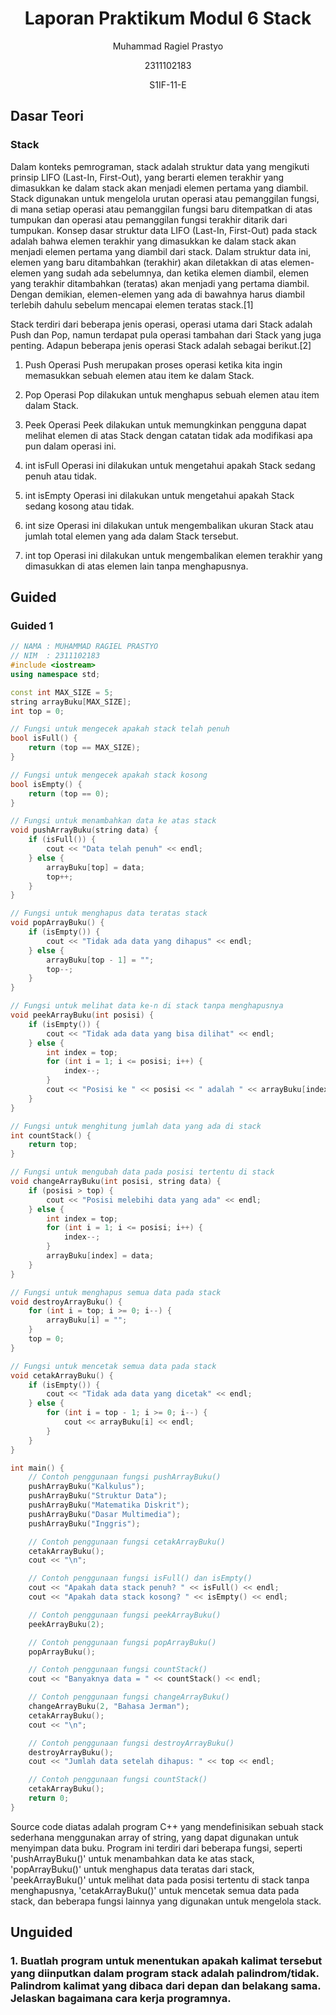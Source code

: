 # <h1 align="center">Laporan Praktikum Modul 6 Stack</h1>
<p align="center">Muhammad Ragiel Prastyo</p>
<p align="center">2311102183</p>
<p align="center">S1IF-11-E</p>

## Dasar Teori
### Stack
Dalam konteks pemrograman, stack adalah struktur data yang mengikuti prinsip LIFO (Last-In, First-Out), yang berarti elemen terakhir yang dimasukkan ke dalam stack akan menjadi elemen pertama yang diambil. Stack digunakan untuk mengelola urutan operasi atau pemanggilan fungsi, di mana setiap operasi atau pemanggilan fungsi baru ditempatkan di atas tumpukan dan operasi atau pemanggilan fungsi terakhir ditarik dari tumpukan.
Konsep dasar struktur data LIFO (Last-In, First-Out) pada stack adalah bahwa elemen terakhir yang dimasukkan ke dalam stack akan menjadi elemen pertama yang diambil dari stack. Dalam struktur data ini, elemen yang baru ditambahkan (terakhir) akan diletakkan di atas elemen-elemen yang sudah ada sebelumnya, dan ketika elemen diambil, elemen yang terakhir ditambahkan (teratas) akan menjadi yang pertama diambil. Dengan demikian, elemen-elemen yang ada di bawahnya harus diambil terlebih dahulu sebelum mencapai elemen teratas stack.[1]

Stack terdiri dari beberapa jenis operasi, operasi utama dari Stack adalah Push dan Pop, namun terdapat pula operasi tambahan dari Stack yang juga penting. Adapun beberapa jenis operasi Stack adalah sebagai berikut.[2]
1. Push
Operasi Push merupakan proses operasi ketika kita ingin memasukkan sebuah elemen atau item ke dalam Stack. 

2. Pop
Operasi Pop dilakukan untuk menghapus sebuah elemen atau item dalam Stack.

3. Peek
Operasi Peek dilakukan untuk memungkinkan pengguna dapat melihat elemen di atas Stack dengan catatan tidak ada modifikasi apa pun dalam operasi ini.

4. int isFull
Operasi ini dilakukan untuk mengetahui apakah Stack sedang penuh atau tidak.

5. int isEmpty
Operasi ini dilakukan untuk mengetahui apakah Stack sedang kosong atau tidak.

6. int size
Operasi ini dilakukan untuk mengembalikan ukuran Stack atau jumlah total elemen yang ada dalam Stack tersebut.

7. int top
Operasi ini dilakukan untuk mengembalikan elemen terakhir yang dimasukkan di atas elemen lain tanpa menghapusnya.

## Guided

### Guided 1

```C++
// NAMA : MUHAMMAD RAGIEL PRASTYO
// NIM  : 2311102183
#include <iostream>
using namespace std;

const int MAX_SIZE = 5;
string arrayBuku[MAX_SIZE];
int top = 0;

// Fungsi untuk mengecek apakah stack telah penuh
bool isFull() {
    return (top == MAX_SIZE);
}

// Fungsi untuk mengecek apakah stack kosong
bool isEmpty() {
    return (top == 0);
}

// Fungsi untuk menambahkan data ke atas stack
void pushArrayBuku(string data) {
    if (isFull()) {
        cout << "Data telah penuh" << endl;
    } else {
        arrayBuku[top] = data;
        top++;
    }
}

// Fungsi untuk menghapus data teratas stack
void popArrayBuku() {
    if (isEmpty()) {
        cout << "Tidak ada data yang dihapus" << endl;
    } else {
        arrayBuku[top - 1] = "";
        top--;
    }
}

// Fungsi untuk melihat data ke-n di stack tanpa menghapusnya
void peekArrayBuku(int posisi) {
    if (isEmpty()) {
        cout << "Tidak ada data yang bisa dilihat" << endl;
    } else {
        int index = top;
        for (int i = 1; i <= posisi; i++) {
            index--;
        }
        cout << "Posisi ke " << posisi << " adalah " << arrayBuku[index] << endl;
    }
}

// Fungsi untuk menghitung jumlah data yang ada di stack
int countStack() {
    return top;
}

// Fungsi untuk mengubah data pada posisi tertentu di stack
void changeArrayBuku(int posisi, string data) {
    if (posisi > top) {
        cout << "Posisi melebihi data yang ada" << endl;
    } else {
        int index = top;
        for (int i = 1; i <= posisi; i++) {
            index--;
        }
        arrayBuku[index] = data;
    }
}

// Fungsi untuk menghapus semua data pada stack
void destroyArrayBuku() {
    for (int i = top; i >= 0; i--) {
        arrayBuku[i] = "";
    }
    top = 0;
}

// Fungsi untuk mencetak semua data pada stack
void cetakArrayBuku() {
    if (isEmpty()) {
        cout << "Tidak ada data yang dicetak" << endl;
    } else {
        for (int i = top - 1; i >= 0; i--) {
            cout << arrayBuku[i] << endl;
        }
    }
}

int main() {
    // Contoh penggunaan fungsi pushArrayBuku()
    pushArrayBuku("Kalkulus");
    pushArrayBuku("Struktur Data");
    pushArrayBuku("Matematika Diskrit");
    pushArrayBuku("Dasar Multimedia");
    pushArrayBuku("Inggris");

    // Contoh penggunaan fungsi cetakArrayBuku()
    cetakArrayBuku();
    cout << "\n";

    // Contoh penggunaan fungsi isFull() dan isEmpty()
    cout << "Apakah data stack penuh? " << isFull() << endl;
    cout << "Apakah data stack kosong? " << isEmpty() << endl;

    // Contoh penggunaan fungsi peekArrayBuku()
    peekArrayBuku(2);

    // Contoh penggunaan fungsi popArrayBuku()
    popArrayBuku();

    // Contoh penggunaan fungsi countStack()
    cout << "Banyaknya data = " << countStack() << endl;

    // Contoh penggunaan fungsi changeArrayBuku()
    changeArrayBuku(2, "Bahasa Jerman");
    cetakArrayBuku();
    cout << "\n";

    // Contoh penggunaan fungsi destroyArrayBuku()
    destroyArrayBuku();
    cout << "Jumlah data setelah dihapus: " << top << endl;

    // Contoh penggunaan fungsi countStack()
    cetakArrayBuku();
    return 0;
}
```
Source code diatas adalah program C++ yang mendefinisikan sebuah stack sederhana menggunakan array of string, yang dapat digunakan untuk menyimpan data buku. Program ini terdiri dari beberapa fungsi, seperti 'pushArrayBuku()' untuk menambahkan data ke atas stack, 'popArrayBuku()' untuk menghapus data teratas dari stack, 'peekArrayBuku()' untuk melihat data pada posisi tertentu di stack tanpa menghapusnya, 'cetakArrayBuku()' untuk mencetak semua data pada stack, dan beberapa fungsi lainnya yang digunakan untuk mengelola stack.

## Unguided

### 1. Buatlah program untuk menentukan apakah kalimat tersebut yang diinputkan dalam program stack adalah palindrom/tidak. Palindrom kalimat yang dibaca dari depan dan belakang sama. Jelaskan bagaimana cara kerja programnya.

```C++

```